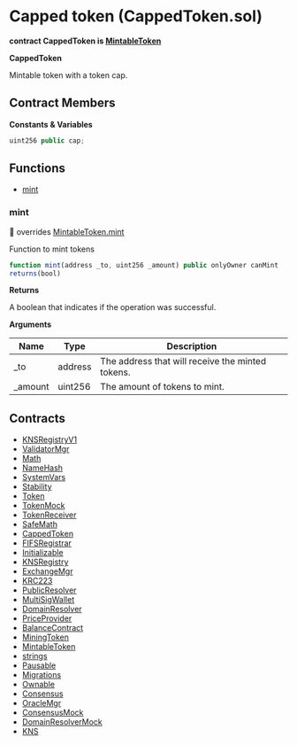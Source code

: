 ﻿# Capped token (CappedToken.sol)

**contract CappedToken is [MintableToken](MintableToken.md)**

**CappedToken**

Mintable token with a token cap.

## Contract Members
**Constants & Variables**

```js
uint256 public cap;
```

## Functions

- [mint](#mint)

### mint

:small_red_triangle: overrides [MintableToken.mint](MintableToken.md#mint)

Function to mint tokens

```js
function mint(address _to, uint256 _amount) public onlyOwner canMint
returns(bool)
```

**Returns**

A boolean that indicates if the operation was successful.

**Arguments**

| Name        | Type           | Description  |
| ------------- |------------- | -----|
| _to | address | The address that will receive the minted tokens. | 
| _amount | uint256 | The amount of tokens to mint. | 

## Contracts

- [KNSRegistryV1](KNSRegistryV1.md)
- [ValidatorMgr](ValidatorMgr.md)
- [Math](Math.md)
- [NameHash](NameHash.md)
- [SystemVars](SystemVars.md)
- [Stability](Stability.md)
- [Token](Token.md)
- [TokenMock](TokenMock.md)
- [TokenReceiver](TokenReceiver.md)
- [SafeMath](SafeMath.md)
- [CappedToken](CappedToken.md)
- [FIFSRegistrar](FIFSRegistrar.md)
- [Initializable](Initializable.md)
- [KNSRegistry](KNSRegistry.md)
- [ExchangeMgr](ExchangeMgr.md)
- [KRC223](KRC223.md)
- [PublicResolver](PublicResolver.md)
- [MultiSigWallet](MultiSigWallet.md)
- [DomainResolver](DomainResolver.md)
- [PriceProvider](PriceProvider.md)
- [BalanceContract](BalanceContract.md)
- [MiningToken](MiningToken.md)
- [MintableToken](MintableToken.md)
- [strings](strings.md)
- [Pausable](Pausable.md)
- [Migrations](Migrations.md)
- [Ownable](Ownable.md)
- [Consensus](Consensus.md)
- [OracleMgr](OracleMgr.md)
- [ConsensusMock](ConsensusMock.md)
- [DomainResolverMock](DomainResolverMock.md)
- [KNS](KNS.md)
